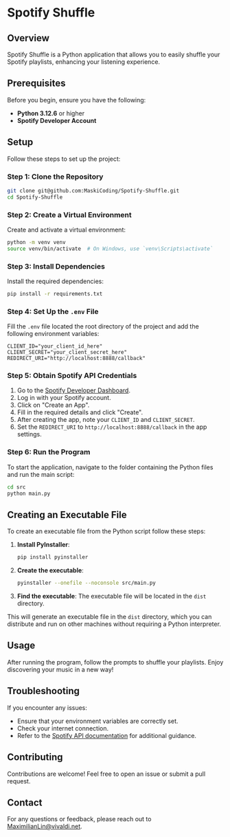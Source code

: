 # Spotify Shuffle

## Overview

Spotify Shuffle is a Python application that allows you to easily shuffle your Spotify playlists, enhancing your listening experience.

## Prerequisites

Before you begin, ensure you have the following:

- **Python 3.12.6** or higher
- **Spotify Developer Account**

## Setup

Follow these steps to set up the project:

### Step 1: Clone the Repository

```bash
git clone git@github.com:MaskiCoding/Spotify-Shuffle.git
cd Spotify-Shuffle
```

### Step 2: Create a Virtual Environment

Create and activate a virtual environment:

```bash
python -m venv venv
source venv/bin/activate  # On Windows, use `venv\Scripts\activate`
```

### Step 3: Install Dependencies

Install the required dependencies:

```bash
pip install -r requirements.txt
```

### Step 4: Set Up the `.env` File

Fill the `.env` file located the root directory of the project and add the following environment variables:

```plaintext
CLIENT_ID="your_client_id_here"
CLIENT_SECRET="your_client_secret_here"
REDIRECT_URI="http://localhost:8888/callback"
```

### Step 5: Obtain Spotify API Credentials

1. Go to the [Spotify Developer Dashboard](https://developer.spotify.com/dashboard/).
2. Log in with your Spotify account.
3. Click on "Create an App".
4. Fill in the required details and click "Create".
5. After creating the app, note your `CLIENT_ID` and `CLIENT_SECRET`.
6. Set the `REDIRECT_URI` to `http://localhost:8888/callback` in the app settings.

### Step 6: Run the Program

To start the application, navigate to the folder containing the Python files and run the main script:

```bash
cd src 
python main.py
```

## Creating an Executable File

To create an executable file from the Python script follow these steps:

1. **Install PyInstaller**:
    ```bash
    pip install pyinstaller
    ```

2. **Create the executable**:
    ```bash
    pyinstaller --onefile --noconsole src/main.py
    ```

3. **Find the executable**: The executable file will be located in the `dist` directory.

This will generate an executable file in the `dist` directory, which you can distribute and run on other machines without requiring a Python interpreter.

## Usage

After running the program, follow the prompts to shuffle your playlists. Enjoy discovering your music in a new way!

## Troubleshooting

If you encounter any issues:

- Ensure that your environment variables are correctly set.
- Check your internet connection.
- Refer to the [Spotify API documentation](https://developer.spotify.com/documentation/web-api/) for additional guidance.

## Contributing

Contributions are welcome! Feel free to open an issue or submit a pull request.

## Contact

For any questions or feedback, please reach out to [MaximilianLin@vivaldi.net](mailto:MaximilianLin@vivaldi.net).

